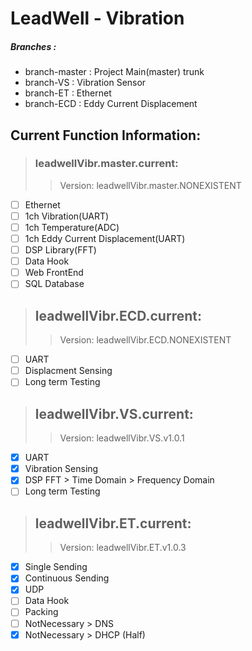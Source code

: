 # LeadWell - Vibration  
##### Branches :  
- branch-master : Project Main(master) trunk  
- branch-VS : Vibration Sensor  
- branch-ET : Ethernet  
- branch-ECD : Eddy Current Displacement  

## Current Function Information:  
> ### leadwellVibr.master.current:  
>> Version: leadwellVibr.master.NONEXISTENT  
- [ ] Ethernet  
- [ ] 1ch Vibration(UART)  
- [ ] 1ch Temperature(ADC)  
- [ ] 1ch Eddy Current Displacement(UART)  
- [ ] DSP Library(FFT)  
- [ ] Data Hook  
- [ ] Web FrontEnd  
- [ ] SQL Database  
> ## leadwellVibr.ECD.current:  
>> Version: leadwellVibr.ECD.NONEXISTENT  
- [ ] UART  
- [ ] Displacment Sensing  
- [ ] Long term Testing  
> ## leadwellVibr.VS.current:  
>> Version: leadwellVibr.VS.v1.0.1  
- [x] UART  
- [x] Vibration Sensing  
- [x] DSP FFT > Time Domain > Frequency Domain  
- [ ] Long term Testing  
> ## leadwellVibr.ET.current:  
>> Version: leadwellVibr.ET.v1.0.3  
- [x]  Single Sending  
- [x]  Continuous Sending  
- [x]  UDP  
- [ ]  Data Hook  
- [ ]  Packing  
- [ ]  NotNecessary > DNS  
- [x]  NotNecessary > DHCP (Half)   
